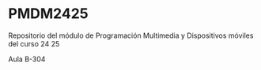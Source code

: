 # PMDM2425
Repositorio del módulo de Programación Multimedia y Dispositivos móviles del curso 24 25

Aula B-304